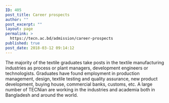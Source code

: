 ```yaml
---
ID: 405
post_title: Career prospects
author: ""
post_excerpt: ""
layout: page
permalink: >
  https://tecn.ac.bd/admission/career-prospects
published: true
post_date: 2018-03-12 09:14:12
---
```

The majority of the textile graduates take posts in the textile manufacturing industries as process or plant managers, development engineers or technologists. Graduates have found employment in production management, design, textile testing and quality assurance, new product development, buying house, commercial banks, customs, etc. A large number of TECNian are working in the industries and academia both in Bangladesh and around the world.